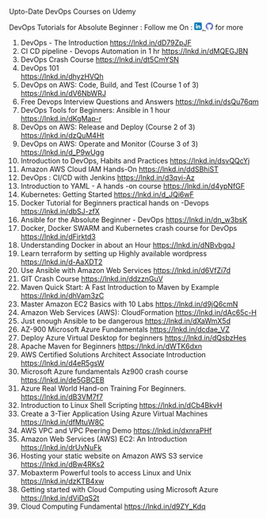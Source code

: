 Upto-Date DevOps Courses on Udemy

DevOps Tutorials for Absolute Beginner :
Follow me On : [<img src="./img/linkedin.png" alt="LinkedIn Aatef Tasneem Khan" width="15" height="15">, ](https://www.linkedin.com/in/aateftasneem) [<img src="./img/github.png" alt="GitHub DevNOps" width="15" height="15">](https://github.com/aatef/DevNOps) for more

1. DevOps - The Introduction 
 https://lnkd.in/dD79ZpJF
2. CI CD pipeline - Devops Automation in 1 hr 
https://lnkd.in/dMQEGJBN
3. DevOps Crash Course
https://lnkd.in/dt5CmYSN
4. DevOps 101  
https://lnkd.in/dhyzHVQh
5. DevOps on AWS: Code, Build, and Test (Course 1 of 3) 
https://lnkd.in/dV6NbWRJ
6. Free Devops Interview Questions and Answers 
https://lnkd.in/dsQu76qm
7. DevOps Tools for Beginners: Ansible in 1 hour  
https://lnkd.in/dKgMap-r
8. DevOps on AWS: Release and Deploy (Course 2 of 3) 
https://lnkd.in/dzQuM4Ht
9. DevOps on AWS: Operate and Monitor (Course 3 of 3) 
https://lnkd.in/d_P9wUgg
10. Introduction to DevOps, Habits and Practices 
https://lnkd.in/dsvQQcYj
11. Amazon AWS Cloud IAM Hands-On 
https://lnkd.in/ddSBhiST
12. DevOps : CI/CD with Jenkins
https://lnkd.in/d3qvi-Az
13. Introduction to YAML - A hands -on course 
https://lnkd.in/d4ypNfGF
14. Kubernetes: Getting Started 
https://lnkd.in/d_JQi6wF
15. Docker Tutorial for Beginners practical hands on -Devops
https://lnkd.in/dbSJ-zfX
16. Ansible for the Absolute Beginner - DevOps
https://lnkd.in/dn_w3bsK
17. Docker, Docker SWARM and Kubernetes crash course for DevOps
https://lnkd.in/dFirktd3
18. Understanding Docker in about an Hour
 https://lnkd.in/dNBvbgqJ
19. Learn terraform by setting up Highly available wordpress
https://lnkd.in/d-AaXDT2
20. Use Ansible with Amazon Web Services
https://lnkd.in/d6VfZi7d
21. GIT Crash Course
https://lnkd.in/ddzznGuV
22. Maven Quick Start: A Fast Introduction to Maven by Example
https://lnkd.in/dhVam3zC
23. Master Amazon EC2 Basics with 10 Labs
https://lnkd.in/d9jQ6cmN
24. Amazon Web Services (AWS): CloudFormation
https://lnkd.in/dAc65c-H
25. Just enough Ansible to be dangerous
https://lnkd.in/dXaWmX5d
26. AZ-900 Microsoft Azure Fundamentals
https://lnkd.in/dcdae_VZ
27. Deploy Azure Virtual Desktop for beginners
https://lnkd.in/dQsbzHes
28. Apache Maven for Beginners
https://lnkd.in/dWTK6dxn
29. AWS Certified Solutions Architect Associate Introduction
https://lnkd.in/d4eR5gsW
30. Microsoft Azure fundamentals Az900 crash course
https://lnkd.in/de5GBCEB
31. Azure Real World Hand-on Training For Beginners.
https://lnkd.in/dB3VM7f7
32. Introduction to Linux Shell Scripting
https://lnkd.in/dCb4BkvH
33. Create a 3-Tier Application Using Azure Virtual Machines
https://lnkd.in/dfMtuW8C
34. AWS VPC and VPC Peering Demo
https://lnkd.in/dxnraPHf
35. Amazon Web Services (AWS) EC2: An Introduction
https://lnkd.in/drUvNuFk
36. Hosting your static website on Amazon AWS S3 service
https://lnkd.in/dBw4RKs2
37. Mobaxterm Powerful tools to access Linux and Unix
https://lnkd.in/dzKTB4xw
38. Getting started with Cloud Computing using Microsoft Azure
https://lnkd.in/dViDqS2t
39. Cloud Computing Fundamental
https://lnkd.in/d9ZY_Kdq